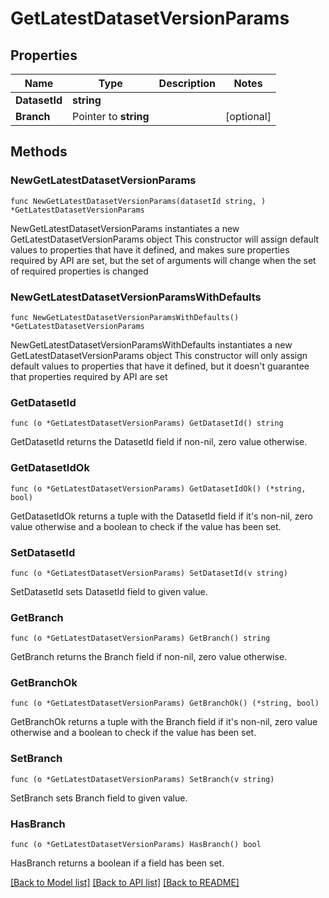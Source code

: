 # GetLatestDatasetVersionParams

## Properties

Name | Type | Description | Notes
------------ | ------------- | ------------- | -------------
**DatasetId** | **string** |  | 
**Branch** | Pointer to **string** |  | [optional] 

## Methods

### NewGetLatestDatasetVersionParams

`func NewGetLatestDatasetVersionParams(datasetId string, ) *GetLatestDatasetVersionParams`

NewGetLatestDatasetVersionParams instantiates a new GetLatestDatasetVersionParams object
This constructor will assign default values to properties that have it defined,
and makes sure properties required by API are set, but the set of arguments
will change when the set of required properties is changed

### NewGetLatestDatasetVersionParamsWithDefaults

`func NewGetLatestDatasetVersionParamsWithDefaults() *GetLatestDatasetVersionParams`

NewGetLatestDatasetVersionParamsWithDefaults instantiates a new GetLatestDatasetVersionParams object
This constructor will only assign default values to properties that have it defined,
but it doesn't guarantee that properties required by API are set

### GetDatasetId

`func (o *GetLatestDatasetVersionParams) GetDatasetId() string`

GetDatasetId returns the DatasetId field if non-nil, zero value otherwise.

### GetDatasetIdOk

`func (o *GetLatestDatasetVersionParams) GetDatasetIdOk() (*string, bool)`

GetDatasetIdOk returns a tuple with the DatasetId field if it's non-nil, zero value otherwise
and a boolean to check if the value has been set.

### SetDatasetId

`func (o *GetLatestDatasetVersionParams) SetDatasetId(v string)`

SetDatasetId sets DatasetId field to given value.


### GetBranch

`func (o *GetLatestDatasetVersionParams) GetBranch() string`

GetBranch returns the Branch field if non-nil, zero value otherwise.

### GetBranchOk

`func (o *GetLatestDatasetVersionParams) GetBranchOk() (*string, bool)`

GetBranchOk returns a tuple with the Branch field if it's non-nil, zero value otherwise
and a boolean to check if the value has been set.

### SetBranch

`func (o *GetLatestDatasetVersionParams) SetBranch(v string)`

SetBranch sets Branch field to given value.

### HasBranch

`func (o *GetLatestDatasetVersionParams) HasBranch() bool`

HasBranch returns a boolean if a field has been set.


[[Back to Model list]](../README.md#documentation-for-models) [[Back to API list]](../README.md#documentation-for-api-endpoints) [[Back to README]](../README.md)


